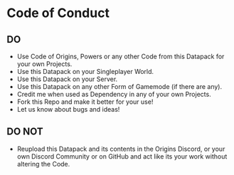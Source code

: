 # Code of Conduct

## DO

+ Use Code of Origins, Powers or any other Code from this Datapack for your own Projects.
+ Use this Datapack on your Singleplayer World.
+ Use this Datapack on your Server.
+ Use this Datapack on any other Form of Gamemode (if there are any).
+ Credit me when used as Dependency in any of your own Projects.
+ Fork this Repo and make it better for your use!
+ Let us know about bugs and ideas!

## DO NOT

+ Reupload this Datapack and its contents in the Origins Discord, or your own Discord Community or on GitHub and act like its your work without altering the Code.
